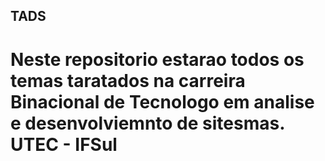 ## TADS


# Neste repositorio estarao todos os temas taratados na carreira Binacional de Tecnologo em analise e desenvolviemnto de sitesmas. UTEC - IFSul
